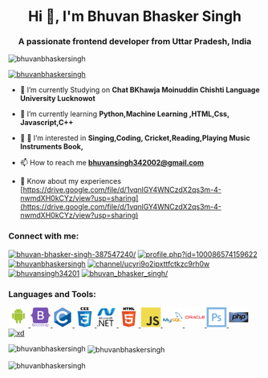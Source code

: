 <h1 align="center">Hi 👋, I'm Bhuvan Bhasker Singh</h1>
<h3 align="center">A passionate frontend developer from Uttar Pradesh, India</h3>

<p align="left"> <img src="https://komarev.com/ghpvc/?username=bhuvanbhaskersingh&label=Profile%20views&color=0e75b6&style=flat" alt="bhuvanbhaskersingh" /> </p>

<p align="left"> <a href="https://github.com/ryo-ma/github-profile-trophy"><img src="https://github-profile-trophy.vercel.app/?username=bhuvanbhaskersingh" alt="bhuvanbhaskersingh" /></a> </p>

- 🔭 I’m currently Studying on **Chat BKhawja Moinuddin Chishti Language University Lucknowot**

- 🌱 I’m currently learning **Python,Machine Learning ,HTML,Css, Javascript,C++**

- 👯 👀 I’m interested in **Singing,Coding, Cricket,Reading,Playing Music Instruments Book,**

- 📫 How to reach me **bhuvansingh342002@gmail.com**

- 📄 Know about my experiences [https://drive.google.com/file/d/1vqnlGY4WNCzdX2qs3m-4-nwmdXH0kCYz/view?usp=sharing](https://drive.google.com/file/d/1vqnlGY4WNCzdX2qs3m-4-nwmdXH0kCYz/view?usp=sharing)

<h3 align="left">Connect with me:</h3>
<p align="left">
<a href="https://linkedin.com/in/bhuvan-bhasker-singh-387547240/" target="blank"><img align="center" src="https://raw.githubusercontent.com/rahuldkjain/github-profile-readme-generator/master/src/images/icons/Social/linked-in-alt.svg" alt="bhuvan-bhasker-singh-387547240/" height="30" width="40" /></a>
<a href="https://fb.com/profile.php?id=100086574159622" target="blank"><img align="center" src="https://raw.githubusercontent.com/rahuldkjain/github-profile-readme-generator/master/src/images/icons/Social/facebook.svg" alt="profile.php?id=100086574159622" height="30" width="40" /></a>
<a href="https://instagram.com/bhuvanbhaskersingh" target="blank"><img align="center" src="https://raw.githubusercontent.com/rahuldkjain/github-profile-readme-generator/master/src/images/icons/Social/instagram.svg" alt="bhuvanbhaskersingh" height="30" width="40" /></a>
<a href="https://www.youtube.com/c/channel/ucyri9o2ipxttfctkzc9rh0w" target="blank"><img align="center" src="https://raw.githubusercontent.com/rahuldkjain/github-profile-readme-generator/master/src/images/icons/Social/youtube.svg" alt="channel/ucyri9o2ipxttfctkzc9rh0w" height="30" width="40" /></a>
<a href="https://www.hackerrank.com/bhuvansingh34201" target="blank"><img align="center" src="https://raw.githubusercontent.com/rahuldkjain/github-profile-readme-generator/master/src/images/icons/Social/hackerrank.svg" alt="bhuvansingh34201" height="30" width="40" /></a>
<a href="https://www.leetcode.com/bhuvan_bhasker_singh/" target="blank"><img align="center" src="https://raw.githubusercontent.com/rahuldkjain/github-profile-readme-generator/master/src/images/icons/Social/leet-code.svg" alt="bhuvan_bhasker_singh/" height="30" width="40" /></a>
</p>

<h3 align="left">Languages and Tools:</h3>
<p align="left"> <a href="https://developer.android.com" target="_blank" rel="noreferrer"> <img src="https://raw.githubusercontent.com/devicons/devicon/master/icons/android/android-original-wordmark.svg" alt="android" width="40" height="40"/> </a> <a href="https://getbootstrap.com" target="_blank" rel="noreferrer"> <img src="https://raw.githubusercontent.com/devicons/devicon/master/icons/bootstrap/bootstrap-plain-wordmark.svg" alt="bootstrap" width="40" height="40"/> </a> <a href="https://www.cprogramming.com/" target="_blank" rel="noreferrer"> <img src="https://raw.githubusercontent.com/devicons/devicon/master/icons/c/c-original.svg" alt="c" width="40" height="40"/> </a> <a href="https://www.w3schools.com/css/" target="_blank" rel="noreferrer"> <img src="https://raw.githubusercontent.com/devicons/devicon/master/icons/css3/css3-original-wordmark.svg" alt="css3" width="40" height="40"/> </a> <a href="https://dotnet.microsoft.com/" target="_blank" rel="noreferrer"> <img src="https://raw.githubusercontent.com/devicons/devicon/master/icons/dot-net/dot-net-original-wordmark.svg" alt="dotnet" width="40" height="40"/> </a> <a href="https://www.w3.org/html/" target="_blank" rel="noreferrer"> <img src="https://raw.githubusercontent.com/devicons/devicon/master/icons/html5/html5-original-wordmark.svg" alt="html5" width="40" height="40"/> </a> <a href="https://developer.mozilla.org/en-US/docs/Web/JavaScript" target="_blank" rel="noreferrer"> <img src="https://raw.githubusercontent.com/devicons/devicon/master/icons/javascript/javascript-original.svg" alt="javascript" width="40" height="40"/> </a> <a href="https://www.mysql.com/" target="_blank" rel="noreferrer"> <img src="https://raw.githubusercontent.com/devicons/devicon/master/icons/mysql/mysql-original-wordmark.svg" alt="mysql" width="40" height="40"/> </a> <a href="https://www.oracle.com/" target="_blank" rel="noreferrer"> <img src="https://raw.githubusercontent.com/devicons/devicon/master/icons/oracle/oracle-original.svg" alt="oracle" width="40" height="40"/> </a> <a href="https://www.photoshop.com/en" target="_blank" rel="noreferrer"> <img src="https://raw.githubusercontent.com/devicons/devicon/master/icons/photoshop/photoshop-line.svg" alt="photoshop" width="40" height="40"/> </a> <a href="https://www.php.net" target="_blank" rel="noreferrer"> <img src="https://raw.githubusercontent.com/devicons/devicon/master/icons/php/php-original.svg" alt="php" width="40" height="40"/> </a> <a href="https://www.adobe.com/products/xd.html" target="_blank" rel="noreferrer"> <img src="https://cdn.worldvectorlogo.com/logos/adobe-xd.svg" alt="xd" width="40" height="40"/> </a> </p>

<p><img align="left" src="https://github-readme-stats.vercel.app/api/top-langs?username=bhuvanbhaskersingh&show_icons=true&locale=en&layout=compact" alt="bhuvanbhaskersingh" /></p>

<p>&nbsp;<img align="center" src="https://github-readme-stats.vercel.app/api?username=bhuvanbhaskersingh&show_icons=true&locale=en" alt="bhuvanbhaskersingh" /></p>

<p><img align="center" src="https://github-readme-streak-stats.herokuapp.com/?user=bhuvanbhaskersingh&" alt="bhuvanbhaskersingh" /></p>
